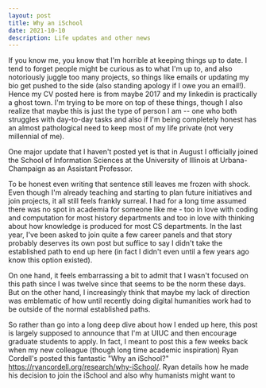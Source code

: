 ```yaml
---
layout: post
title: Why an iSchool
date: 2021-10-10
description: Life updates and other news
---
```

If you know me, you know that I'm horrible at keeping things up to date. I tend to forget people might be curious as to what I'm up to, and also notoriously juggle too many projects, so things like emails or updating my bio get pushed to the side (also standing apology if I owe you an email!). Hence my CV posted here is from maybe 2017 and my linkedin is practically a ghost town. I'm trying to be more on top of these things, though I also realize that maybe this is just the type of person I am -- one who both struggles with day-to-day tasks and also if I'm being completely honest has an almost pathological need to keep most of my life private (not very millennial of me). 

One major update that I haven't posted yet is that in August I officially joined the School of Information Sciences at the University of Illinois at Urbana-Champaign as an Assistant Professor. 

To be honest even writing that sentence still leaves me frozen with shock. Even though I'm already teaching and starting to plan future initiatives and join projects, it all still feels frankly surreal. I had for a long time assumed there was no spot in academia for someone like me - too in love with coding and computation for most history departments and too in love with thinking about how knowledge is produced for most CS departments. In the last year, I've been asked to join quite a few career panels and that story probably deserves its own post but suffice to say I didn't take the established path to end up here (in fact I didn't even until a few years ago know this option existed). 

On one hand, it feels embarrassing a bit to admit that I wasn't focused on this path since I was twelve since that seems to be the norm these days. But on the other hand, I increasingly think that maybe my lack of direction was emblematic of how until recently doing digital humanities work had to be outside of the normal established paths.

So rather than go into a long deep dive about how I ended up here, this post is largely supposed to announce that I'm at UIUC and then encourage graduate students to apply. In fact, I meant to post this a few weeks back when my new colleague (though long time academic inspiration) Ryan Cordell's posted this fantastic "Why an iSchool?" https://ryancordell.org/research/why-iSchool/. Ryan details how he made his decision to join the iSchool and also why humanists might want to 